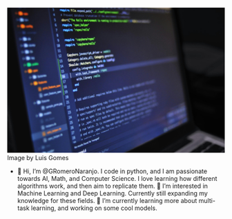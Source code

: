 ![Image by Luis Gomes](pexels-luis-gomes-166706-546819.jpg)
Image by Luis Gomes





- 👋 Hi, I’m @GRomeroNaranjo. I code in python, and I am passionate towards AI, Math, and Computer Science. I love learning how different algorithms work, and then aim to replicate them. 👀 I’m interested in Machine Learning and Deep Learning. Currently still expanding my knowledge for these fields. 🌱 I’m currently learning more about multi-task learning, and working on some cool models.

<!---
GRomeroNaranjo/GRomeroNaranjo is a ✨ special ✨ repository because its `README.md` (this file) appears on your GitHub profile.
You can click the Preview link to take a look at your changes.
--->
